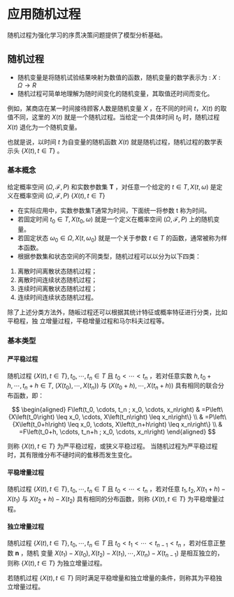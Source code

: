 

<!--
 * @version:
 * @Author:  StevenJokess（蔡舒起） https://github.com/StevenJokess
 * @Date: 2023-04-02 02:10:07
 * @LastEditors:  StevenJokess（蔡舒起） https://github.com/StevenJokess
 * @LastEditTime: 2023-09-04 17:02:28
 * @Description:
 * @Help me: 如有帮助，请赞助，失业3年了。![支付宝收款码](https://github.com/StevenJokess/d2rl/blob/master/img/%E6%94%B6.jpg)
 * @TODO::
 * @Reference:
-->
# 应用随机过程

随机过程为强化学习的序贯决策问题提供了模型分析基础。

## 随机过程

- 随机变量是将随机试验结果咉射为数值的函数，随机变量的数学表示为 : $X: \Omega \rightarrow R$
- 随机过程可简单地理解为随时间变化的随机变量，其取值还时间而变化。

例如，某商店在某一时间接待顾客人数是随机变量 $X$ ，在不同的时间 $t ， X(t)$ 的取值不同，这里的 $X(t)$ 就是一个随机过程。当给定一个具体时间 $t_0$ 时，随机过程 $X(t)$ 退化为一个随机变量。

也就是说，以时间 $t$ 为自变量的随机函数 $X(t)$ 就是随机过程，随机过程的数学表示头 $\{X(t), t \in T\}$ 。

### 基本概念

给定概率空间 $(\Omega, \mathcal{F}, P)$ 和实数参数集 $\boldsymbol{T}$ ，对任意一个给定的 $t \in T, X(t, \omega)$ 是定义在概率空间 $(\Omega, \mathcal{F}, P)$ $\{X(t), t \in T\}$

- 在实际应用中，实数参数集T通常为时间，下面统一将参数 $\mathrm{t}$ 称为时间。
- 若固定时间 $t_0 \in T, X\left(t_0, \omega\right)$ 就是一个定义在概率空间 $(\Omega, \mathcal{F}, P)$ 上的随机变量。
- 若固定状态 $\omega_0 \in \Omega, X\left(t, \omega_0\right)$ 就是一个关于参数 $t \in T$ 的函数，通常被称为样本函数。
- 根据参数集和状态空间的不同类型，随机过程可以以分为以下四类：

1. 离散时间离散状态随机过程；
1. 离散时间连续状态随机过程；
1. 连续时间离散状态随机过程；
1. 连续时间连续状态随机过程。

除了上述分类方法外，随皈过程还可以根据其统计特征或概率特征进行分类，比如平稳程，独 立增量过程，平稳增量过程和马尔科夫过程等。

### 基本类型

#### 严平稳过程

随机过程 $\{X(t), t \in T\}, t_0, \cdots, t_n \in T$ 且 $t_0<\cdots<t_n$ ，若对任意实数 $h, t_0+h, \cdots, t_n+h \in T$, $\left(X\left(t_0\right), \cdots, X\left(t_n\right)\right)$ 与 $\left(X\left(t_0+h\right), \cdots, X\left(t_n+h\right)\right)$ 具有相同的联合分布函数，即：

$$
\begin{aligned}
F\left(t_0, \cdots, t_n ; x_0, \cdots, x_n\right) & =P\left\{X\left(t_0\right) \leq x_0, \cdots, X\left(t_n\right) \leq x_n\right\} \\
& =P\left\{X\left(t_0+h\right) \leq x_0, \cdots, X\left(t_n+h\right) \leq x_n\right\} \\
& =F\left(t_0+h, \cdots, t_n+h ; x_0, \cdots, x_n\right)
\end{aligned}
$$

则称 $\{X(t), t \in T\}$ 为严平稳过程，或狭义平稳过程。
当随机过程为严平稳过程时，其有限维分布不䃛时间的隹移而发生变化。

#### 平稳增量过程

随机过程 $\{X(t), t \in T\}, t_0, \cdots, t_n \in T$ 且 $t_0<\cdots<t_n$ ，若对任意 $t_1, t_2, X\left(t_1+h\right)-X\left(t_1\right)$ 与 $X\left(t_2+h\right)-X\left(t_2\right)$ 具有相同的分布函数，则称 $\{X(t), t \in T\}$ 为平稳增量过程。

#### 独立增量过程

随机过程 $\{X(t), t \in T\}, t_0, \cdots, t_n \in T$ 且 $t_0<t_1<\cdots<t_{n-1}<t_n$ ，若对任意正整数 $\mathbf{n}$ ，随机 变量 $X\left(t_1\right)-X\left(t_0\right), X\left(t_2\right)-X\left(t_1\right), \cdots, X\left(t_n\right)-X\left(t_{n-1}\right)$ 是相互独立的，则称 $\{X(t), t \in T\}$ 为独立增量过程。

若随机过程 $\{X(t), t \in T\}$ 同时满足平稳增量和独立增量的条件，则称其为平稳独立增量过程。


